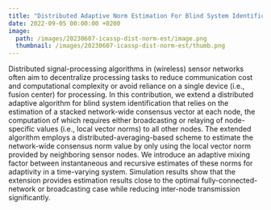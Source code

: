 ```yaml
---
title: "Distributed Adaptive Norm Estimation For Blind System Identification in Wireless Sensor Networks"
date: 2022-09-05 00:00:00 +0200
image: 
  path: /images/20230607-icassp-dist-norm-est/image.png
  thumbnail: /images/20230607-icassp-dist-norm-est/thumb.png
---
```


Distributed signal-processing algorithms in (wireless) sensor networks often aim to
decentralize processing tasks to reduce communication cost and computational complexity or
avoid reliance on a single device (i.e., fusion center) for processing.  In this
contribution, we extend a distributed adaptive algorithm for blind system identification
that relies on the estimation of a stacked network-wide consensus vector at each node, the
computation of which requires either broadcasting or relaying of node-specific values
(i.e., local vector norms) to all other nodes.  The extended algorithm employs a
distributed-averaging-based scheme to estimate the network-wide consensus norm value by
only using the local vector norm provided by neighboring sensor nodes.  We introduce an
adaptive mixing factor between instantaneous and recursive estimates of these norms for
adaptivity in a time-varying system.  Simulation results show that the extension provides
estimation results close to the optimal fully-connected-network or broadcasting case while
reducing inter-node transmission significantly.

